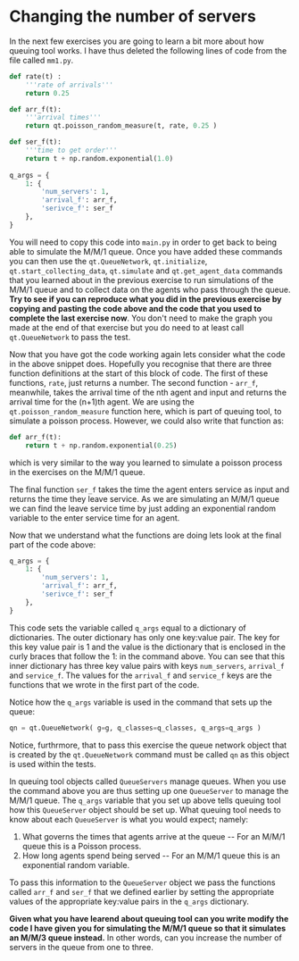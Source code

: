 # Changing the number of servers

In the next few exercises you are going to learn a bit more about how queuing tool works.  I have thus deleted the following lines of code from the file called `mm1.py`.

```python
def rate(t) : 
    '''rate of arrivals'''
    return 0.25

def arr_f(t):
    '''arrival times'''
    return qt.poisson_random_measure(t, rate, 0.25 )

def ser_f(t):
    '''time to get order'''
    return t + np.random.exponential(1.0)
    
q_args = {
    1: {
        'num_servers': 1,
        'arrival_f': arr_f,
        'serivce_f': ser_f
    },
}
```

You will need to  copy this code into `main.py` in order to get back to being able to simulate the M/M/1 queue.  Once you have added these commands you can then use the `qt.QueueNetwork`, `qt.initialize`, `qt.start_collecting_data`, `qt.simulate` and `qt.get_agent_data` commands that you learned about in the previous exercise to run simulations of the M/M/1 queue and to collect data on the agents who pass through the queue.  __Try to see if you can reproduce what you did in the previous exercise by copying and pasting the code above and the code that you used to complete the last exercise now__.
You don't need to make the graph you made at the end of that exercise but you do need to at least call `qt.QueueNetwork` to pass the test.

Now that you have got the code working again lets consider what the code in the above snippet does.  Hopefully you recognise that there are three function definitions at the start of this block of code.  The first of these functions, `rate`, just returns a number.  The second function - `arr_f`, meanwhile, takes the arrival time of the nth agent and input and returns the arrival time for the (n+1)th agent.  We are using the `qt.poisson_random_measure` function here, which is part of queuing tool, to simulate a poisson process. However, we could also write that function as:

```python
def arr_f(t):
    return t + np.random.exponential(0.25)
```

which is very similar to the way you learned to simulate a poisson process in the exercises on the M/M/1 queue.

The final function `ser_f` takes the time the agent enters service as input and returns the time they leave service.  As we are simulating an M/M/1 queue we can find the leave service time by just adding an exponential random variable to the enter service time for an agent.

Now that we understand what the functions are doing lets look at the final part of the code above:

```python
q_args = {
    1: {
        'num_servers': 1,
        'arrival_f': arr_f,
        'serivce_f': ser_f
    },
}
```

This code sets the variable called `q_args` equal to a dictionary of dictionaries.  The outer dictionary has only one key:value pair.  The key for this key value pair is 1 and the value is the dictionary that is enclosed in the curly braces that follow the 1: in the command above.  You can see that this inner dictionary has three key value pairs with keys `num_servers`, `arrival_f` and `service_f`.  The values for the `arrival_f` and `service_f` keys are the functions that we wrote in the first part of the code.

Notice how the `q_args` variable is used in the command that sets up the queue:

```python
qn = qt.QueueNetwork( g=g, q_classes=q_classes, q_args=q_args )
```

Notice, furthrmore, that to pass this exercise the queue network object that is created by the `qt.QueueNetwork` command must be called `qn` as this object is used within the tests.

In queuing tool objects called `QueueServers` manage queues. When you use the command above you are thus setting up one `QueueServer` to manage the M/M/1 queue.  The `q_args` variable that you set up above tells queuing tool how this `QueueServer` object should be set up.  What queuing tool needs to know about each `QueueServer` is what you would expect; namely:

1. What governs the times that agents arrive at the queue -- For an M/M/1 queue this is a Poisson process.
2. How long agents spend being served -- For an M/M/1 queue this is an exponential random variable.

To pass this information to the `QueueServer` object we pass the functions called `arr_f` and `ser_f` that we defined earlier by setting the appropriate  values of the appropriate key:value pairs in the `q_args` dictionary.

__Given what you have learend about queuing tool can you write modify the code I have given you for simulating the M/M/1 queue so that it simulates an M/M/3 queue instead.__  In other words, can you increase the number of servers in the queue from one to three.   
